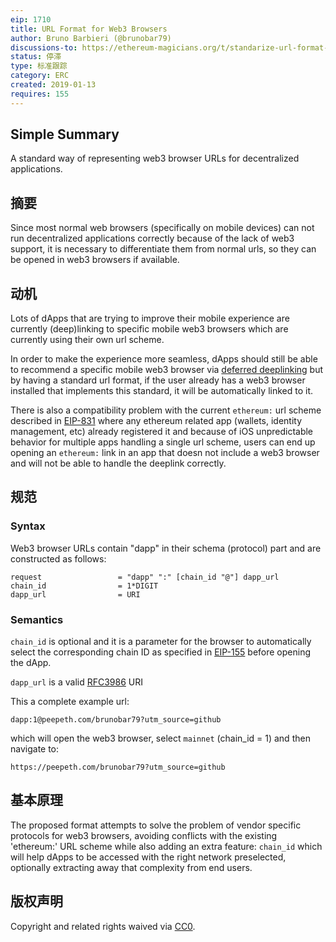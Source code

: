 ```yaml
---
eip: 1710
title: URL Format for Web3 Browsers
author: Bruno Barbieri (@brunobar79)
discussions-to: https://ethereum-magicians.org/t/standarize-url-format-for-web3-browsers/2422
status: 停滞
type: 标准跟踪
category: ERC
created: 2019-01-13
requires: 155
---
```


## Simple Summary

A standard way of representing web3 browser URLs for decentralized applications.

## 摘要

Since most normal web browsers (specifically on mobile devices) can not run decentralized applications correctly because of the lack of web3 support, it is necessary to differentiate them from normal urls, so they can be opened in web3 browsers if available.

## 动机

Lots of dApps that are trying to improve their mobile experience are currently (deep)linking to specific mobile web3 browsers which are currently using their own url scheme.

In order to make the experience more seamless, dApps should still be able to recommend a specific mobile web3 browser via [deferred deeplinking](https://en.wikipedia.org/wiki/Deferred_deep_linking) but by having a standard url format, if the user already has a web3 browser installed that implements this standard, it will be automatically linked to it.

There is also a compatibility problem with the current `ethereum:` url scheme described in [EIP-831](./eip-831.md) where any ethereum related app (wallets, identity management, etc) already registered it and because of iOS unpredictable behavior for multiple apps handling a single url scheme, users can end up opening an `ethereum:` link in an app that doesn not include a web3 browser and will not be able to handle the deeplink correctly.

## 规范

### Syntax

Web3 browser URLs contain "dapp" in their schema (protocol) part and are constructed as follows:

    request                 = "dapp" ":" [chain_id "@"] dapp_url
    chain_id                = 1*DIGIT
    dapp_url                = URI

### Semantics

`chain_id` is optional and it is a parameter for the browser to automatically select the corresponding chain ID as specified in [EIP-155](./eip-155.md) before opening the dApp.

`dapp_url` is a valid [RFC3986](https://www.ietf.org/rfc/rfc3986.txt) URI

This a complete example url:

`dapp:1@peepeth.com/brunobar79?utm_source=github`

which will open the web3 browser, select `mainnet` (chain_id = 1) and then navigate to:

`https://peepeth.com/brunobar79?utm_source=github`

## 基本原理

The proposed format attempts to solve the problem of vendor specific protocols for web3 browsers, avoiding conflicts with the existing 'ethereum:' URL scheme while also adding an extra feature: `chain_id` which will help dApps to be accessed with the right network preselected, optionally extracting away that complexity from end users.

## 版权声明

Copyright and related rights waived via [CC0](../LICENSE.md).
